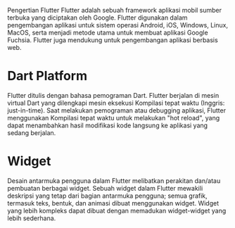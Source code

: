 Pengertian Flutter 
Flutter adalah sebuah framework aplikasi mobil sumber terbuka yang diciptakan oleh Google. Flutter digunakan dalam pengembangan aplikasi untuk sistem operasi Android, iOS, Windows, Linux, MacOS, serta menjadi metode utama untuk membuat aplikasi Google Fuchsia. Flutter juga mendukung untuk pengembangan aplikasi berbasis web.
# Dart Platform
Flutter ditulis dengan bahasa pemograman Dart. Flutter berjalan di mesin virtual Dart yang dilengkapi mesin eksekusi Kompilasi tepat waktu (Inggris: just-in-time). Saat melakukan pemograman atau debugging aplikasi, Flutter menggunakan Kompilasi tepat waktu untuk melakukan "hot reload", yang dapat menambahkan hasil modifikasi kode langsung ke aplikasi yang sedang berjalan.
# Widget
Desain antarmuka pengguna dalam Flutter melibatkan perakitan dan/atau pembuatan berbagai widget. Sebuah widget dalam Flutter mewakili deskripsi yang tetap dari bagian antarmuka pengguna; semua grafik, termasuk teks, bentuk, dan animasi dibuat menggunakan widget. Widget yang lebih kompleks dapat dibuat dengan memadukan widget-widget yang lebih sederhana.